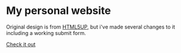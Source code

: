 # My personal website

Original design is from [HTML5UP](https://html5up.net/), but i've made several changes to it including a working submit form.

[Check it out](http://onnilukkarila.com/)
